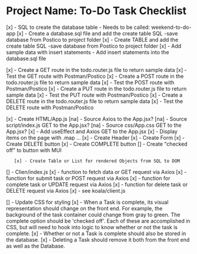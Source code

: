  # Project Name: To-Do Task Checklist
 
 <!-- create checklist for project -->

 [x] - SQL to create the database table
        - Needs to be called: weekend-to-do-app
 [x] - Create a database.sql file and add the create table SQL
        -save database from Postico to project folder
 [x] - Create TABLE and add the create table SQL
        -save database from Postico to project folder
 [x] - Add sample data with insert statements
     - Add insert statements into the database.sql file
     <!-- //should add date to complete column?? -->

 [x] - Create a GET route in the todo.router.js file to return sample data
       [x] - Test the GET route with Postman/Postico
 [x] - Create a POST route in the todo.router.js file to return sample data
       [x] - Test the POST route with Postman/Postico
 [x] - Create a PUT route in the todo.router.js file to return sample data
       [x] - Test the PUT route with Postman/Postico
 [x] - Create a DELETE route in the todo.router.js file to return sample data
       [x] - Test the DELETE route with Postman/Postico

  [x] - Create HTML/App.js
       [na] - Source Axios to the App.jsx?
       [na] - Source script/index.js GET to the App.jsx?
       [na] - Source css/App.css GET to the App.jsx?
       [x] - Add useEffect and Axios GET to the App.jsx
       [x] - Display items on the page with .map ...
       [x] - Create Header
       [x] - Create Form
              [x] - Create DELETE button
              [x] - Create COMPLETE button 
                     [] - Create "checked off" to button with MUI 

       [x] - Create Table or List for rendered Objects from SQL to DOM

  [] - Clien/index.js
       [x] - function to fetch data or GET request via Axios
       [x] - function for submit task or POST request via Axios
       [x] - function for complete task or UPDATE request via Axios
       [x] - function for delete task or DELETE request via Axios
              [x] - see koala/client.js




  [] - Update CSS for styling
       [x] - When a Task is complete, its visual representation should change on the front end. For example, the background of the task container could change from gray to green. The complete option should be 'checked off'. Each of these are accomplished in CSS, but will need to hook into logic to know whether or not the task is complete.
       [x] - Whether or not a Task is complete should also be stored in the database.
       [x] - Deleting a Task should remove it both from the front end as well as the Database.